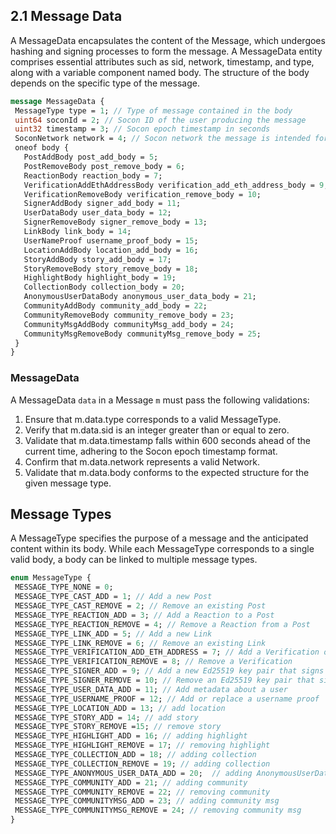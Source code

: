 ## 2.1 Message Data
A MessageData encapsulates the content of the Message, which undergoes hashing and signing processes to form the message.
A MessageData entity comprises essential attributes such as sid, network, timestamp, and type, along with a variable component named body. The structure of the body depends on the specific type of the message.
```protobuf
message MessageData {
 MessageType type = 1; // Type of message contained in the body
 uint64 soconId = 2; // Socon ID of the user producing the message
 uint32 timestamp = 3; // Socon epoch timestamp in seconds
 SoconNetwork network = 4; // Socon network the message is intended for
 oneof body {
   PostAddBody post_add_body = 5;
   PostRemoveBody post_remove_body = 6;
   ReactionBody reaction_body = 7;
   VerificationAddEthAddressBody verification_add_eth_address_body = 9;
   VerificationRemoveBody verification_remove_body = 10;
   SignerAddBody signer_add_body = 11;
   UserDataBody user_data_body = 12;
   SignerRemoveBody signer_remove_body = 13;
   LinkBody link_body = 14;
   UserNameProof username_proof_body = 15;
   LocationAddBody location_add_body = 16;
   StoryAddBody story_add_body = 17;
   StoryRemoveBody story_remove_body = 18;
   HighlightBody highlight_body = 19;
   CollectionBody collection_body = 20;
   AnonymousUserDataBody anonymous_user_data_body = 21;
   CommunityAddBody community_add_body = 22;
   CommunityRemoveBody community_remove_body = 23;
   CommunityMsgAddBody communityMsg_add_body = 24;
   CommunityMsgRemoveBody communityMsg_remove_body = 25;
 } 
}
```

### MessageData
A MessageData `data` in a Message `m` must pass the following validations:

1. Ensure that m.data.type corresponds to a valid MessageType.
2. Verify that m.data.sid is an integer greater than or equal to zero.
3. Validate that m.data.timestamp falls within 600 seconds ahead of the current time, adhering to the Socon  epoch timestamp format.
4. Confirm that m.data.network represents a valid Network.
5. Validate that m.data.body conforms to the expected structure for the given message type.


## Message Types
A MessageType specifies the purpose of a message and the anticipated content within its body. While each MessageType corresponds to a single valid body, a body can be linked to multiple message types.

```protobuf
enum MessageType {
 MESSAGE_TYPE_NONE = 0;
 MESSAGE_TYPE_CAST_ADD = 1; // Add a new Post
 MESSAGE_TYPE_CAST_REMOVE = 2; // Remove an existing Post
 MESSAGE_TYPE_REACTION_ADD = 3; // Add a Reaction to a Post
 MESSAGE_TYPE_REACTION_REMOVE = 4; // Remove a Reaction from a Post
 MESSAGE_TYPE_LINK_ADD = 5; // Add a new Link
 MESSAGE_TYPE_LINK_REMOVE = 6; // Remove an existing Link
 MESSAGE_TYPE_VERIFICATION_ADD_ETH_ADDRESS = 7; // Add a Verification of an Ethereum Address
 MESSAGE_TYPE_VERIFICATION_REMOVE = 8; // Remove a Verification
 MESSAGE_TYPE_SIGNER_ADD = 9; // Add a new Ed25519 key pair that signs messages for a user
 MESSAGE_TYPE_SIGNER_REMOVE = 10; // Remove an Ed25519 key pair that signs messages for a user
 MESSAGE_TYPE_USER_DATA_ADD = 11; // Add metadata about a user
 MESSAGE_TYPE_USERNAME_PROOF = 12; // Add or replace a username proof
 MESSAGE_TYPE_LOCATION_ADD = 13; // add location
 MESSAGE_TYPE_STORY_ADD = 14; // add story
 MESSAGE_TYPE_STORY_REMOVE =15; // remove story
 MESSAGE_TYPE_HIGHLIGHT_ADD = 16; // adding highlight
 MESSAGE_TYPE_HIGHLIGHT_REMOVE = 17; // removing highlight
 MESSAGE_TYPE_COLLECTION_ADD = 18; // adding collection
 MESSAGE_TYPE_COLLECTION_REMOVE = 19; // adding collection
 MESSAGE_TYPE_ANONYMOUS_USER_DATA_ADD = 20;  // adding AnonymousUserData ADD
 MESSAGE_TYPE_COMMUNITY_ADD = 21; // adding community
 MESSAGE_TYPE_COMMUNITY_REMOVE = 22; // removing community
 MESSAGE_TYPE_COMMUNITYMSG_ADD = 23; // adding community msg
 MESSAGE_TYPE_COMMUNITYMSG_REMOVE = 24; // removing community msg
}
```

<!-- <Add Code Snippet > -->
